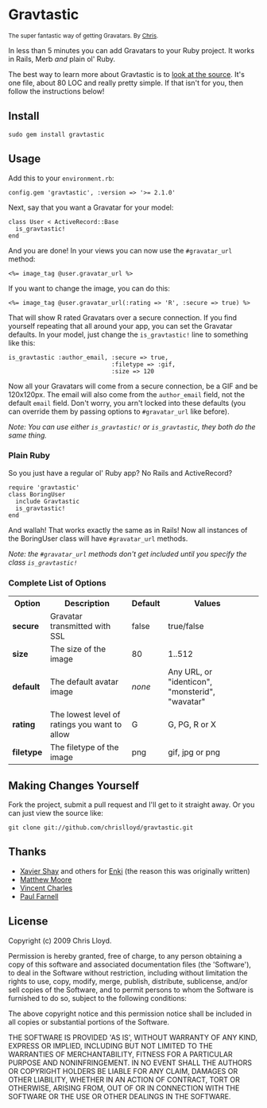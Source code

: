 # Gravtastic

<small>The super fantastic way of getting Gravatars. By [Chris](http://chrislloyd.com.au).</small>

In less than 5 minutes you can add Gravatars to your Ruby project. It works in Rails, Merb _and_ plain ol' Ruby.

The best way to learn more about Gravtastic is to [look at the source](http://github.com/chrislloyd/gravtastic/blob/master/lib/gravtastic.rb). It's one file, about 80 LOC and really pretty simple. If that isn't for you, then follow the instructions below!

## Install

    sudo gem install gravtastic

## Usage

Add this to your `environment.rb`:

    config.gem 'gravtastic', :version => '>= 2.1.0'

Next, say that you want a Gravatar for your model:

    class User < ActiveRecord::Base
      is_gravtastic!
    end

And you are done! In your views you can now use the `#gravatar_url` method:

    <%= image_tag @user.gravatar_url %>

If you want to change the image, you can do this:

    <%= image_tag @user.gravatar_url(:rating => 'R', :secure => true) %>

That will show R rated Gravatars over a secure connection. If you find yourself repeating that all around your app, you can set the Gravatar defaults. In your model, just change the `is_gravtastic!` line to something like this:

    is_gravtastic :author_email, :secure => true,
                                 :filetype => :gif,
                                 :size => 120

Now all your Gravatars will come from a secure connection, be a GIF and be 120x120px. The email will also come from the `author_email` field, not the default `email` field. Don't worry, you arn't locked into these defaults (you can override them by passing options to `#gravatar_url` like before).

_Note: You can use either `is_gravtastic!` or `is_gravtastic`, they both do the same thing._

### Plain Ruby

So you just have a regular ol' Ruby app? No Rails and ActiveRecord?

    require 'gravtastic'
    class BoringUser
      include Gravtastic
      is_gravtastic!
    end

And wallah! That works exactly the same as in Rails! Now all instances of the BoringUser class will have `#gravatar_url` methods.

_Note: the `#gravatar_url` methods don't get included until you specify the class `is_gravtastic!`_

### Complete List of Options

<table>
  <tr>
    <th>Option</th>
    <th>Description</th>
    <th>Default</th>
    <th>Values<th>
  </tr>
  <tr>
    <td><b>secure</b></td>
    <td>Gravatar transmitted with SSL</td>
    <td>false</td>
    <td>true/false</td>
  </tr>
  <tr>
    <td><b>size</b></td>
    <td>The size of the image</td>
    <td>80</td>
    <td>1..512</td>
  </tr>
  <tr>
    <td><b>default</b></td>
    <td>The default avatar image</td>
    <td><i>none</i></td>
    <td>Any URL, or "identicon", "monsterid", "wavatar"</td>
  </tr>
  <tr>
    <td><b>rating</b></td>
    <td>The lowest level of ratings you want to allow</td>
    <td>G</td>
    <td>G, PG, R or X</td>
  </tr>
  <tr>
    <td><b>filetype</b></td>
    <td>The filetype of the image</td>
    <td>png</td>
    <td>gif, jpg or png</td>
  </tr>
</table>

## Making Changes Yourself

Fork the project, submit a pull request and I'll get to it straight away. Or you can just view the source like:

    git clone git://github.com/chrislloyd/gravtastic.git

## Thanks

* [Xavier Shay](http://rhnh.net) and others for [Enki](http://enkiblog.com) (the reason this was originally written)
* [Matthew Moore](http://www.matthewpaulmoore.com)
* [Vincent Charles](http://vincentcharles.com)
* [Paul Farnell](http://litmusapp.com/blog)

## License

Copyright (c) 2009 Chris Lloyd.

Permission is hereby granted, free of charge, to any person obtaining a copy of this software and associated documentation files (the 'Software'), to deal in the Software without restriction, including without limitation the rights to use, copy, modify, merge, publish, distribute, sublicense, and/or sell copies of the Software, and to permit persons to whom the Software is furnished to do so, subject to the following conditions:

The above copyright notice and this permission notice shall be included in all copies or substantial portions of the Software.

THE SOFTWARE IS PROVIDED 'AS IS', WITHOUT WARRANTY OF ANY KIND, EXPRESS OR IMPLIED, INCLUDING BUT NOT LIMITED TO THE WARRANTIES OF MERCHANTABILITY, FITNESS FOR A PARTICULAR PURPOSE AND NONINFRINGEMENT. IN NO EVENT SHALL THE AUTHORS OR COPYRIGHT HOLDERS BE LIABLE FOR ANY CLAIM, DAMAGES OR OTHER LIABILITY, WHETHER IN AN ACTION OF CONTRACT, TORT OR OTHERWISE, ARISING FROM, OUT OF OR IN CONNECTION WITH THE SOFTWARE OR THE USE OR OTHER DEALINGS IN THE SOFTWARE.
